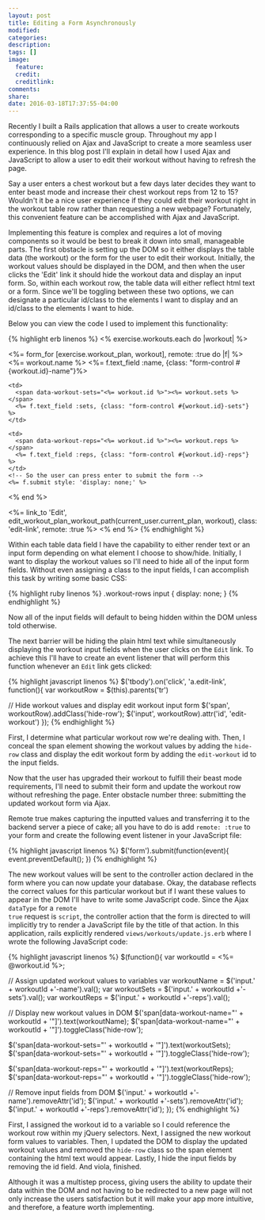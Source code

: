 ```yaml
---
layout: post
title: Editing a Form Asynchronously
modified:
categories:
description:
tags: []
image:
  feature:
  credit:
  creditlink:
comments:
share:
date: 2016-03-18T17:37:55-04:00
---
```


Recently I built a Rails application that allows a user to create workouts corresponding to a specific muscle group. Throughout my app I continuously relied on Ajax and JavaScript to create a more seamless user experience. In this blog post I'll explain in detail how I used Ajax and JavaScript to allow a user to edit their workout without having to refresh the page.

Say a user enters a chest workout but a few days later decides they want to enter beast mode and increase their chest workout reps from 12 to 15? Wouldn't it be a nice user experience if they could edit their workout right in the workout table row rather than requesting a new webpage? Fortunately, this convenient feature can be accomplished with Ajax and JavaScript.

Implementing this feature is complex and requires a lot of moving components so it would be best to break it down into small, manageable parts. The first obstacle is setting up the DOM so it either displays the table data (the workout) or the form for the user to edit their workout. Initially, the workout values should be displayed in the DOM, and then when the user clicks the 'Edit' link it should hide the workout data and display an input form. So, within each workout row, the table data will either reflect html text or a form. Since we'll be toggling between these two options, we can designate a particular id/class to the elements I want to display and an id/class to the elements I want to hide.

Below you can view the code I used to implement this functionality:

{% highlight erb linenos %}
<% exercise.workouts.each do |workout| %>
  <!-- Workout row -->
  <tr class="workout-rows" data-muscle-group-id="<%= exercise.muscle_group.id %>" data-workout-id="<%= workout.id %>">

  <%= form_for [exercise.workout_plan, workout], remote: :true do |f| %>
    <!-- Either display the html text or the form input -->
    <td>
      <span data-workout-name="<%= workout.id %>"><%= workout.name %></span>
      <%= f.text_field :name, {class: "form-control #{workout.id}-name"}%>
    </td>

    <td>
      <span data-workout-sets="<%= workout.id %>"><%= workout.sets %></span>
      <%= f.text_field :sets, {class: "form-control #{workout.id}-sets"} %>
    </td>

    <td>
      <span data-workout-reps="<%= workout.id %>"><%= workout.reps %></span>
      <%= f.text_field :reps, {class: "form-control #{workout.id}-reps"} %>
    </td>
    <!-- So the user can press enter to submit the form -->
    <%= f.submit style: 'display: none;' %>
  <% end %>

  <td><%= link_to 'Edit', edit_workout_plan_workout_path(current_user.current_plan,
  workout), class: 'edit-link', remote: :true %></td>
<% end %>
{% endhighlight %}

Within each table data field I have the capability to either render text or an input form depending on what element I choose to show/hide. Initially, I want to display the workout values so I'll need to hide all of the input form fields. Without even assigning a class to the input fields, I can accomplish this task by writing some basic CSS:

{% highlight ruby linenos %}
.workout-rows input {
  display: none;
}
{% endhighlight %}

Now all of the input fields will default to being hidden within the DOM unless told otherwise.

The next barrier will be hiding the plain html text while simultaneously displaying the workout input fields when the user clicks on the <code>Edit</code> link. To achieve this I'll have to create an event listener that will perform this function whenever an <code>Edit</code> link gets clicked:

{% highlight javascript linenos %}
$('tbody').on('click', 'a.edit-link', function(){
  var workoutRow = $(this).parents('tr')

  // Hide workout values and display edit workout input form
  $('span', workoutRow).addClass('hide-row');
  $('input', workoutRow).attr('id', 'edit-workout')
});
{% endhighlight %}

First, I determine what particular workout row we're dealing with. Then, I conceal the span element showing the workout values by adding the <code>hide-row</code> class and display the edit workout form by adding the <code>edit-workout</code> id to the input fields.

Now that the user has upgraded their workout to fulfill their beast mode requirements, I'll need to submit their form and update the workout row without refreshing the page. Enter obstacle number three: submitting the updated workout form via Ajax.

Remote true makes capturing the inputted values and transferring it to the backend server a piece of cake; all you have to do is add <code>remote: :true</code> to your form and create the following event listener in your JavaScript file:

{% highlight javascript linenos %}
$('form').submit(function(event){
  event.preventDefault();
})
{% endhighlight %}

The new workout values will be sent to the controller action declared in the form where you can now update your database. Okay, the database reflects the correct values for this particular workout but if I want these values to appear in the DOM I'll have to write some JavaScript code. Since the Ajax <code>dataType</code> for a <code>remote true</code> request is <code>script</code>, the controller action that the form is directed to will implicitly try to render a JavaScript file by the title of that action. In this application, rails explicitly rendered <code>views/workouts/update.js.erb</code> where I wrote the following JavaScript code:

{% highlight javascript linenos %}
$(function(){
  var workoutId = <%= @workout.id %>;

  // Assign updated workout values to variables
  var workoutName = $('input.' + workoutId +'-name').val();
  var workoutSets = $('input.' + workoutId +'-sets').val();
  var workoutReps = $('input.' + workoutId +'-reps').val();

  // Display new workout values in DOM
  $('span[data-workout-name="' + workoutId + '"]').text(workoutName);
  $('span[data-workout-name="' + workoutId + '"]').toggleClass('hide-row');

  $('span[data-workout-sets="' + workoutId + '"]').text(workoutSets);
  $('span[data-workout-sets="' + workoutId + '"]').toggleClass('hide-row');

  $('span[data-workout-reps="' + workoutId + '"]').text(workoutReps);
  $('span[data-workout-reps="' + workoutId + '"]').toggleClass('hide-row');

  // Remove input fields from DOM
  $('input.' + workoutId +'-name').removeAttr('id');
  $('input.' + workoutId +'-sets').removeAttr('id');
  $('input.' + workoutId +'-reps').removeAttr('id');
});
{% endhighlight %}

First, I assigned the workout id to a variable so I could reference the workout row within my jQuery selectors. Next, I assigned the new workout form values to variables. Then, I updated the DOM to display the updated workout values and removed the <code>hide-row</code> class so the span element containing the html text would appear. Lastly, I hide the input fields by removing the id field. And viola, finished.

Although it was a multistep process, giving users the ability to update their data within the DOM and not having to be redirected to a new page will not only increase the users satisfaction but it will make your app more intuitive, and therefore, a feature worth implementing.
